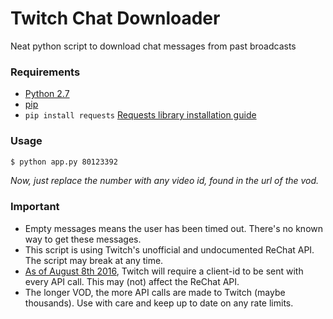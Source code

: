 # Twitch Chat Downloader

Neat python script to download chat messages from past broadcasts

### Requirements
- [Python 2.7](https://www.python.org/downloads/)
- [pip](https://pip.pypa.io/en/stable/installing/)
- ```pip install requests``` [Requests library installation guide](http://docs.python-requests.org/en/master/user/install/)

### Usage
```bash
$ python app.py 80123392
```
*Now, just replace the number with any video id, found in the url of the vod.*

### Important
- Empty messages means the user has been timed out. There's no known way to get these messages.
- This script is using Twitch's unofficial and undocumented ReChat API. The script may break at any time.
- [As of August 8th 2016](https://discuss.dev.twitch.tv/t/client-id-requirement-faqs/6108), Twitch will require a client-id to be sent with every API call. This may (not) affect the ReChat API.
- The longer VOD, the more API calls are made to Twitch (maybe thousands). Use with care and keep up to date on any rate limits.